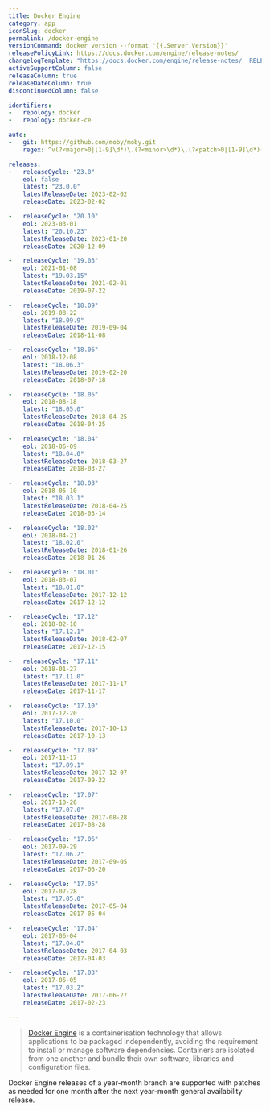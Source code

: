 ```yaml
---
title: Docker Engine
category: app
iconSlug: docker
permalink: /docker-engine
versionCommand: docker version --format '{{.Server.Version}}'
releasePolicyLink: https://docs.docker.com/engine/release-notes/
changelogTemplate: "https://docs.docker.com/engine/release-notes/__RELEASE_CYCLE__/"
activeSupportColumn: false
releaseColumn: true
releaseDateColumn: true
discontinuedColumn: false

identifiers:
-   repology: docker
-   repology: docker-ce

auto:
-   git: https://github.com/moby/moby.git
    regex: ^v(?<major>0|[1-9]\d*)\.(?<minor>\d*)\.(?<patch>0|[1-9]\d*)(-ce)?$

releases:
-   releaseCycle: "23.0"
    eol: false
    latest: "23.0.0"
    latestReleaseDate: 2023-02-02
    releaseDate: 2023-02-02

-   releaseCycle: "20.10"
    eol: 2023-03-01
    latest: "20.10.23"
    latestReleaseDate: 2023-01-20
    releaseDate: 2020-12-09

-   releaseCycle: "19.03"
    eol: 2021-01-08
    latest: "19.03.15"
    latestReleaseDate: 2021-02-01
    releaseDate: 2019-07-22

-   releaseCycle: "18.09"
    eol: 2019-08-22
    latest: "18.09.9"
    latestReleaseDate: 2019-09-04
    releaseDate: 2018-11-08

-   releaseCycle: "18.06"
    eol: 2018-12-08
    latest: "18.06.3"
    latestReleaseDate: 2019-02-20
    releaseDate: 2018-07-18

-   releaseCycle: "18.05"
    eol: 2018-08-18
    latest: "18.05.0"
    latestReleaseDate: 2018-04-25
    releaseDate: 2018-04-25

-   releaseCycle: "18.04"
    eol: 2018-06-09
    latest: "18.04.0"
    latestReleaseDate: 2018-03-27
    releaseDate: 2018-03-27

-   releaseCycle: "18.03"
    eol: 2018-05-10
    latest: "18.03.1"
    latestReleaseDate: 2018-04-25
    releaseDate: 2018-03-14

-   releaseCycle: "18.02"
    eol: 2018-04-21
    latest: "18.02.0"
    latestReleaseDate: 2018-01-26
    releaseDate: 2018-01-26

-   releaseCycle: "18.01"
    eol: 2018-03-07
    latest: "18.01.0"
    latestReleaseDate: 2017-12-12
    releaseDate: 2017-12-12

-   releaseCycle: "17.12"
    eol: 2018-02-10
    latest: "17.12.1"
    latestReleaseDate: 2018-02-07
    releaseDate: 2017-12-15

-   releaseCycle: "17.11"
    eol: 2018-01-27
    latest: "17.11.0"
    latestReleaseDate: 2017-11-17
    releaseDate: 2017-11-17

-   releaseCycle: "17.10"
    eol: 2017-12-20
    latest: "17.10.0"
    latestReleaseDate: 2017-10-13
    releaseDate: 2017-10-13

-   releaseCycle: "17.09"
    eol: 2017-11-17
    latest: "17.09.1"
    latestReleaseDate: 2017-12-07
    releaseDate: 2017-09-22

-   releaseCycle: "17.07"
    eol: 2017-10-26
    latest: "17.07.0"
    latestReleaseDate: 2017-08-28
    releaseDate: 2017-08-28

-   releaseCycle: "17.06"
    eol: 2017-09-29
    latest: "17.06.2"
    latestReleaseDate: 2017-09-05
    releaseDate: 2017-06-20

-   releaseCycle: "17.05"
    eol: 2017-07-28
    latest: "17.05.0"
    latestReleaseDate: 2017-05-04
    releaseDate: 2017-05-04

-   releaseCycle: "17.04"
    eol: 2017-06-04
    latest: "17.04.0"
    latestReleaseDate: 2017-04-03
    releaseDate: 2017-04-03

-   releaseCycle: "17.03"
    eol: 2017-05-05
    latest: "17.03.2"
    latestReleaseDate: 2017-06-27
    releaseDate: 2017-02-23

---
```


> [Docker Engine](https://www.docker.com/) is a containerisation technology that allows applications
> to be packaged independently, avoiding the requirement to install or manage software dependencies.
> Containers are isolated from one another and bundle their own software, libraries and
> configuration files.

Docker Engine releases of a year-month branch are supported with patches as needed for one month
after the next year-month general availability release.
